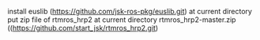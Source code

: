 install euslib (https://github.com/jsk-ros-pkg/euslib.git)  at current directory
put zip file of rtmros_hrp2 at current directory 
   rtmros_hrp2-master.zip ((https://github.com/start_jsk/rtmros_hrp2.git)
   